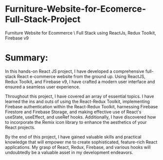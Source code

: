 # Furniture-Website-for-Ecomerce-Full-Stack-Project
Furniture Website for Ecommerce \ Full Stack using ReactJs, Redux Toolkit, Firebase v9 

# Summary:
In this hands-on React JS project, I have developed a comprehensive full-stack React e-commerce website from the ground up. Using ReactJS, Redux Toolkit, and Firebase v9, I have crafted a modern user interface and ensured a seamless user experience.

Throughout this project, I have covered an array of essential topics. I have learned the ins and outs of using the React-Redux Toolkit, implementing Firebase authentication within the React-Redux Toolkit, harnessing Firebase Firestore and Firebase Storage, and making effective use of React's useState, useEffect, and useRef hooks. Additionally, I have discovered how to incorporate the Remix icon library to enhance the aesthetics of your React projects.

By the end of this project, I have gained valuable skills and practical knowledge that will empower me to create sophisticated, feature-rich React applications. My grasp of React, Redux, Firebase, and various hooks will undoubtedly be a valuable asset in my development endeavors.
